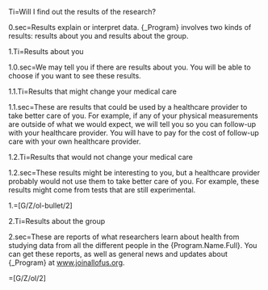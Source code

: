 Ti=Will I find out the results of the research?

0.sec=Results explain or interpret data. {_Program} involves two kinds of results: results about you and results about the group.

1.Ti=Results about you

1.0.sec=We may tell you if there are results about you. You will be able to choose if you want to see these results.

1.1.Ti=Results that might change your medical care

1.1.sec=These are results that could be used by a healthcare provider to take better care of you. For example, if any of your physical measurements are outside of what we would expect, we will tell you so you can follow-up with your healthcare provider. You will have to pay for the cost of follow-up care with your own healthcare provider.

1.2.Ti=Results that would not change your medical care

1.2.sec=These results might be interesting to you, but a healthcare provider probably would not use them to take better care of you. For example, these results might come from tests that are still experimental.

1.=[G/Z/ol-bullet/2]

2.Ti=Results about the group

2.sec=These are reports of what researchers learn about health from studying data from all the different people in the {Program.Name.Full}. You can get these reports, as well as general news and updates about {_Program} at <a href="www.joinallofus.org">www.joinallofus.org</a>.

=[G/Z/ol/2]
